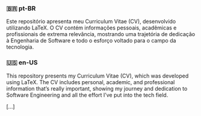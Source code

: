 ### :brazil: pt-BR

Este repositório apresenta meu Curriculum Vitae (CV), desenvolvido utilizando LaTeX. O CV contém informações pessoais, acadêmicas e profissionais de extrema relevância, mostrando uma trajetória de dedicação à Engenharia de Software e todo o esforço voltado para o campo da tecnologia.

### :us: en-US

This repository presents my Curriculum Vitae (CV), which was developed using LaTeX. The CV includes personal, academic, and professional information that’s really important, showing my journey and dedication to Software Engineering and all the effort I’ve put into the tech field.

[...]